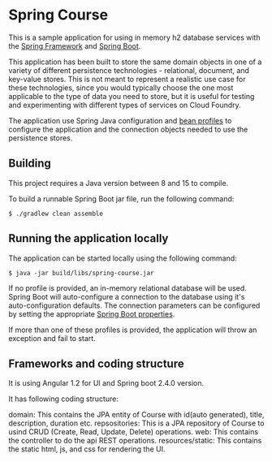 Spring Course
============

This is a sample application for using in memory h2 database services with the [Spring Framework](http://spring.io) and [Spring Boot](http://projects.spring.io/spring-boot/).

This application has been built to store the same domain objects in one of a variety of different persistence technologies - relational, document, and key-value stores. This is not meant to represent a realistic use case for these technologies, since you would typically choose the one most applicable to the type of data you need to store, but it is useful for testing and experimenting with different types of services on Cloud Foundry.

The application use Spring Java configuration and [bean profiles](http://docs.spring.io/spring-boot/docs/current/reference/html/boot-features-profiles.html) to configure the application and the connection objects needed to use the persistence stores. 

## Building

This project requires a Java version between 8 and 15 to compile.

To build a runnable Spring Boot jar file, run the following command: 

~~~
$ ./gradlew clean assemble
~~~

## Running the application locally

The application can be started locally using the following command:

~~~
$ java -jar build/libs/spring-course.jar
~~~

If no profile is provided, an in-memory relational database will be used. Spring Boot will auto-configure a connection to the database using it's auto-configuration defaults. The connection parameters can be configured by setting the appropriate [Spring Boot properties](http://docs.spring.io/spring-boot/docs/current/reference/html/common-application-properties.html).

If more than one of these profiles is provided, the application will throw an exception and fail to start.

## Frameworks and coding structure

It is using Angular 1.2 for UI and Spring boot 2.4.0 version. 

It has following coding structure:

domain: This contains the JPA entity of Course with id(auto generated), title, description, duration etc.
repsositories: This is a JPA repository of Course to usind CRUD (Create, Read, Update, Delete) operations.
web: This contains the controller to do the api REST operations.
resources/static: This contains the static html, js, and css for rendering the UI.
